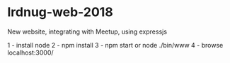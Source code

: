 # lrdnug-web-2018
New website, integrating with Meetup, using expressjs

1 - install node
2 - npm install
3 - npm start or  node ./bin/www
4 - browse localhost:3000/
